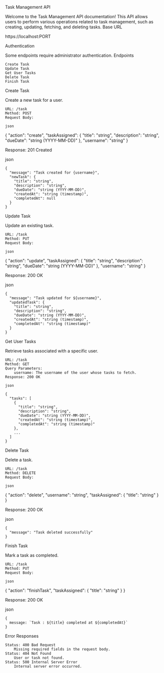 Task Management API

Welcome to the Task Management API documentation! This API allows users to perform various operations related to task management, such as creating, updating, fetching, and deleting tasks.
Base URL



https://localhost:PORT

Authentication

Some endpoints require administrator authentication.
Endpoints

    Create Task
    Update Task
    Get User Tasks
    Delete Task
    Finish Task

Create Task

Create a new task for a user.

    URL: /task
    Method: POST
    Request Body:

    json

{
  "action": "create",
  "taskAssigned": {
    "title": "string",
    "description": "string",
    "dueDate": "string (YYYY-MM-DD)"
  },
  "username": "string"
}

Response: 201 Created

json

    {
      "message": "Task created for {username}",
      "newTask": {
        "title": "string",
        "description": "string",
        "dueDate": "string (YYYY-MM-DD)",
        "createdAt": "string (timestamp)",
        "completedAt": null
      }
    }

Update Task

Update an existing task.

    URL: /task
    Method: PUT
    Request Body:

    json

{
  "action": "update",
  "taskAssigned": {
    "title": "string",
    "description": "string",
    "dueDate": "string (YYYY-MM-DD)"
  },
  "username": "string"
}

Response: 200 OK

json

    {
      "message": "Task updated for ${username}",
      "updatedTask": {
        "title": "string",
        "description": "string",
        "dueDate": "string (YYYY-MM-DD)",
        "createdAt": "string (timestamp)",
        "completedAt": "string (timestamp)"
      }
    }

Get User Tasks

Retrieve tasks associated with a specific user.

    URL: /task
    Method: GET
    Query Parameters:
        username: The username of the user whose tasks to fetch.
    Response: 200 OK

    json

    {
      "tasks": [
        {
          "title": "string",
          "description": "string",
          "dueDate": "string (YYYY-MM-DD)",
          "createdAt": "string (timestamp)",
          "completedAt": "string (timestamp)"
        },
        ...
      ]
    }

Delete Task

Delete a task.

    URL: /task
    Method: DELETE
    Request Body:

    json

{
  "action": "delete",
  "username": "string",
  "taskAssigned": {
    "title": "string"
  }
}

Response: 200 OK

json

    {
      "message": "Task deleted successfully"
    }

Finish Task

Mark a task as completed.

    URL: /task
    Method: PUT
    Request Body:

    json

{
  "action": "finishTask",
  "taskAssigned": {
    "title": "string"
  }
}

Response: 200 OK

json

    {
      message: `Task : ${title} completed at ${completedAt}`
    }

Error Responses

    Status: 400 Bad Request
        Missing required fields in the request body.
    Status: 404 Not Found
        User or task not found.
    Status: 500 Internal Server Error
        Internal server error occurred.